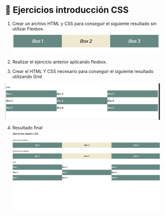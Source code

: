 # 🚀 Ejercicios introducción CSS

1. Crear un archivo HTML y CSS para conseguir el siguiente resultado sin utilizar Flexbox.
![Ejercicio 1](./img/ejercicios/01_ejercicio.png)

2. Realizar el ejercicio anterior aplicando flexbox.

3. Crear el HTML Y CSS necesario para conseguir el siguiente resultado utilizando Grid

![Ejercicio 3](./img/ejercicios/03_ejercicio.gif)

4. Resultado final
![Ejercicio 4](./img/ejercicios/resultado_final.gif)
